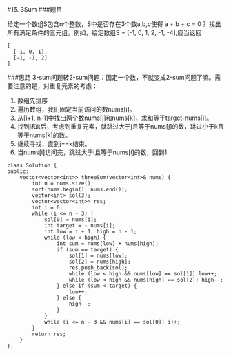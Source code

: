 #15. 3Sum
###题目

给定一个数组S包含n个整数，S中是否存在3个数a,b,c使得 a + b + c = 0？ 找出所有满足条件的三元组。例如，给定数组S = [-1, 0, 1, 2, -1, -4],应当返回

```
[
  [-1, 0, 1],
  [-1, -1, 2]
]
```

###思路
3-sum问题转2-sum问题：固定一个数，不就变成2-sum问题了嘛。需要注意的是，对重复元素的考虑：

1. 数组先排序
2. 遍历数组，我们固定当前访问的数nums[i]。
3. 从[i+1, n-1]中找出两个数nums[j]和nums[k]，求和等于target-nums[i]。
4. 找到j和k后，考虑到重复元素，就跳过大于j且等于nums[j]的数，跳过小于k且等于nums[k]的数。
5. 继续寻找，直到j==k结束。
6. 当nums[i]访问完，跳过大于i且等于nums[i]的数，回到1.

```
class Solution {
public:
    vector<vector<int>> threeSum(vector<int>& nums) {
        int n = nums.size();
        sort(nums.begin(), nums.end());
        vector<int> sol(3);
        vector<vector<int>> res;
        int i = 0;
        while (i <= n - 3) {
            sol[0] = nums[i];
            int target = - nums[i];
            int low = i + 1, high = n - 1;
            while (low < high) {
                int sum = nums[low] + nums[high];
                if (sum == target) {
                    sol[1] = nums[low];
                    sol[2] = nums[high];
                    res.push_back(sol);
                    while (low < high && nums[low] == sol[1]) low++;
                    while (low < high && nums[high] == sol[2]) high--;
                } else if (sum < target) {
                    low++;
                } else {
                    high--;
                }
            }
            while (i <= n - 3 && nums[i] == sol[0]) i++;
        }
        return res;
    }
};
```
